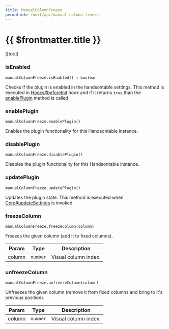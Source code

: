 ```yaml
---
title: ManualColumnFreeze
permalink: /next/api/manual-column-freeze
---
```


# {{ $frontmatter.title }}

[[toc]]

### isEnabled
`manualColumnFreeze.isEnabled() ⇒ boolean`

Checks if the plugin is enabled in the handsontable settings. This method is executed in [Hooks#beforeInit](Hooks#beforeInit)
hook and if it returns `true` than the [enablePlugin](#ManualColumnFreeze+enablePlugin) method is called.



### enablePlugin
`manualColumnFreeze.enablePlugin()`

Enables the plugin functionality for this Handsontable instance.



### disablePlugin
`manualColumnFreeze.disablePlugin()`

Disables the plugin functionality for this Handsontable instance.



### updatePlugin
`manualColumnFreeze.updatePlugin()`

Updates the plugin state. This method is executed when [Core#updateSettings](Core#updateSettings) is invoked.



### freezeColumn
`manualColumnFreeze.freezeColumn(column)`

Freezes the given column (add it to fixed columns).


| Param | Type | Description |
| --- | --- | --- |
| column | <code>number</code> | Visual column index. |



### unfreezeColumn
`manualColumnFreeze.unfreezeColumn(column)`

Unfreezes the given column (remove it from fixed columns and bring to it's previous position).


| Param | Type | Description |
| --- | --- | --- |
| column | <code>number</code> | Visual column index. |



